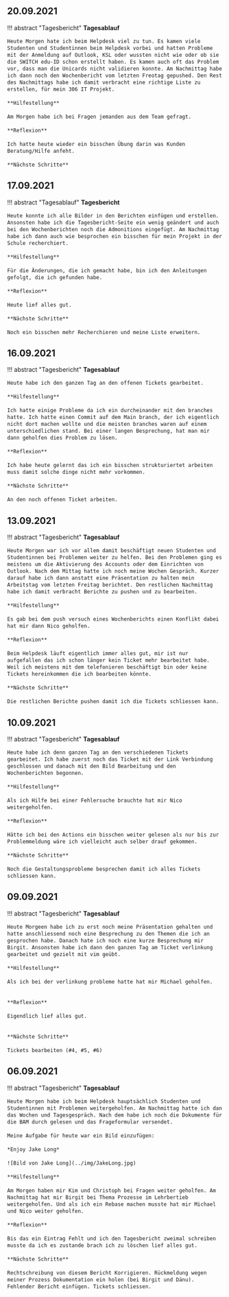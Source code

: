 ## **20.09.2021**

!!! abstract "Tagesbericht"
    **Tagesablauf**

    Heute Morgen hate ich beim Helpdesk viel zu tun. Es kamen viele Studenten und Studentinnen beim Helpdesk vorbei und hatten Probleme mit der Anmeldung auf Outlook, KSL oder wussten nicht wie oder ob sie die SWITCH edu-ID schon erstellt haben. Es kamen auch oft das Problem vor, dass man die Unicards nicht validieren konnte. Am Nachmittag habe ich dann noch den Wochenbericht vom letzten Freotag gepushed. Den Rest des Nachmittags habe ich damit verbracht eine richtige Liste zu erstellen, für mein 306 IT Projekt.   

    **Hilfestellung**

    Am Morgen habe ich bei Fragen jemanden aus dem Team gefragt.

    **Reflexion**

    Ich hatte heute wieder ein bisschen Übung darin was Kunden Beratung/Hilfe anfeht.

    **Nächste Schritte**


## **17.09.2021**

!!! abstract "Tagesablauf"
    **Tagesbericht**

    Heute konnte ich alle Bilder in den Berichten einfügen und erstellen. Ansonsten habe ich die Tagesbericht-Seite ein wenig geändert und auch bei den Wochenberichten noch die Admonitions eingefügt. Am Nachmittag habe ich dann auch wie besprochen ein bisschen für mein Projekt in der Schule recherchiert.

    **Hilfestellung**

    Für die Änderungen, die ich gemacht habe, bin ich den Anleitungen gefolgt, die ich gefunden habe.

    **Reflexion**

    Heute lief alles gut.

    **Nächste Schritte**

    Noch ein bisschen mehr Recherchieren und meine Liste erweitern.    

## **16.09.2021**

!!! abstract "Tagesbericht"
    **Tagesablauf**

    Heute habe ich den ganzen Tag an den offenen Tickets gearbeitet.

    **Hilfestellung**

    Ich hatte einige Probleme da ich ein durcheinander mit den branches hatte. Ich hatte einen Commit auf dem Main branch, der ich eigentlich nicht dort machen wollte und die meisten branches waren auf einem unterschiedlichen stand. Bei einer langen Besprechung, hat man mir dann geholfen dies Problem zu lösen.

    **Reflexion**

    Ich habe heute gelernt das ich ein bisschen strukturiertet arbeiten muss damit solche dinge nicht mehr vorkommen.

    **Nächste Schritte**

    An den noch offenen Ticket arbeiten.

## **13.09.2021**

!!! abstract "Tagesbericht"
    **Tagesablauf**

    Heute Morgen war ich vor allem damit beschäftigt neuen Studenten und Studentinnen bei Problemen weiter zu helfen. Bei den Problemen ging es meistens um die Aktivierung des Accounts oder dem Einrichten von Outlook. Nach dem Mittag hatte ich noch meine Wochen Gespräch. Kurzer darauf habe ich dann anstatt eine Präsentation zu halten mein Arbeitstag vom letzten Freitag berichtet. Den restlichen Nachmittag habe ich damit verbracht Berichte zu pushen und zu bearbeiten.

    **Hilfestellung**

    Es gab bei dem push versuch eines Wochenberichts einen Konflikt dabei hat mir dann Nico geholfen.

    **Reflexion**

    Beim Helpdesk läuft eigentlich immer alles gut, mir ist nur aufgefallen das ich schon länger kein Ticket mehr bearbeitet habe. Weil ich meistens mit dem telefonieren beschäftigt bin oder keine Tickets hereinkommen die ich bearbeiten könnte.

    **Nächste Schritte**

    Die restlichen Berichte pushen damit ich die Tickets schliessen kann.

## **10.09.2021**

!!! abstract "Tagesbericht"
    **Tagesablauf**

    Heute habe ich denn ganzen Tag an den verschiedenen Tickets gearbeitet. Ich habe zuerst noch das Ticket mit der Link Verbindung geschlossen und danach mit den Bild Bearbeitung und den Wochenberichten begonnen.

    **Hilfestellung**

    Als ich Hilfe bei einer Fehlersuche brauchte hat mir Nico weitergeholfen.

    **Reflexion**

    Hätte ich bei den Actions ein bisschen weiter gelesen als nur bis zur Problemmeldung wäre ich vielleicht auch selber drauf gekommen.

    **Nächste Schritte**

    Noch die Gestaltungsprobleme besprechen damit ich alles Tickets schliessen kann.

## **09.09.2021**

!!! abstract "Tagesbericht"
    **Tagesablauf**

    Heute Morgeen habe ich zu erst noch meine Präsentation gehalten und hatte anschliessend noch eine Besprechung zu den Themen die ich an gesprochen habe. Danach hate ich noch eine kurze Besprechung mir Birgit. Ansonsten habe ich dann den ganzen Tag am Ticket verlinkung gearbeitet und gezielt mit vim geübt.

    **Hilfestellung**

    Als ich bei der verlinkung probleme hatte hat mir Michael geholfen.


    **Reflexion**

    Eigendlich lief alles gut.


    **Nächste Schritte**

    Tickets bearbeiten (#4, #5, #6)


## **06.09.2021**

!!! abstract "Tagesbericht"
    **Tagesablauf**

    Heute Morgen habe ich beim Helpdesk hauptsächlich Studenten und Studentinnen mit Problemen weitergeholfen. Am Nachmittag hatte ich dan das Wochen und Tagesgespräch. Nach dem habe ich noch die Dokumente für die BAM durch gelesen und das Frageformular versendet.

    Meine Aufgabe für heute war ein Bild einzufügen:

    *Enjoy Jake Long*

    ![Bild von Jake Long](../img/JakeLong.jpg)

    **Hilfestellung**

    Am Morgen haben mir Kim und Christoph bei Fragen weiter geholfen. Am Nachmittag hat mir Birgit bei Thema Prozesse im Lehrbertieb weitergeholfen. Und als ich ein Rebase machen musste hat mir Michael und Nico weiter geholfen.

    **Reflexion**

    Bis das ein Eintrag Fehlt und ich den Tagesbericht zweimal schreiben musste da ich es zustande brach ich zu löschen lief alles gut.

    **Nächste Schritte**

    Rechtschreibung von diesem Bericht Korrigieren. Rückmeldung wegen meiner Prozess Dokumentation ein holen (bei Birgit und Dänu). Fehlender Bericht einfügen. Tickets schliessen.
